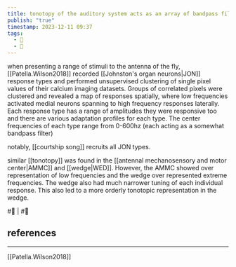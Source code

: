 ```yaml
---
title: tonotopy of the auditory system acts as an array of bandpass filters
publish: "true"
timestamp: 2023-12-11 09:37
tags:
  - 🌱
  - 🐛
---
```

when presenting a range of stimuli to the antenna of the fly, [[Patella.Wilson2018]] recorded [[Johnston's organ neurons|JON]] response types and performed unsupervised clustering of single pixel values of their calcium imaging datasets. Groups of correlated pixels were clustered and revealed a map of responses spatially, where low frequencies activated medial neurons spanning to high frequency responses laterally. Each response type has a range of amplitudes they were responsive too and there are various adaptation profiles for each type. The center frequencies of each type range from 0-600hz (each acting as a somewhat bandpass filter)

notably, [[courtship song]] recruits all JON types.

similar [[tonotopy]] was found in the [[antennal mechanosensory and motor center|AMMC]] and [[wedge|WED]]. However, the AMMC showed over representation of low frequencies and the wedge over represented extreme frequencies. The wedge also had much narrower tuning of each individual response. This also led to a more orderly tonotopic representation in the wedge.


#🐛 | #🌱 
## references
---
[[Patella.Wilson2018]]